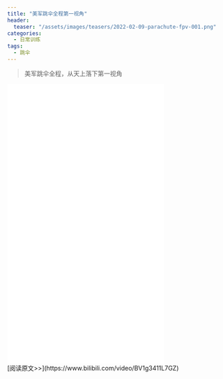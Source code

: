 ```yaml
---
title: "美军跳伞全程第一视角"
header:
  teaser: "/assets/images/teasers/2022-02-09-parachute-fpv-001.png"
categories:
  - 日常训练
tags:
  - 跳伞
---
```


>美军跳伞全程，从天上落下第一视角

<iframe width="360px" height="640px" src="//player.bilibili.com/player.html?aid=424672187&bvid=BV1g3411L7GZ&cid=545792805&page=1" scrolling="no" border="0" frameborder="no" framespacing="0" allowfullscreen="true"> </iframe>
<br/>
[阅读原文>>](https://www.bilibili.com/video/BV1g3411L7GZ)
